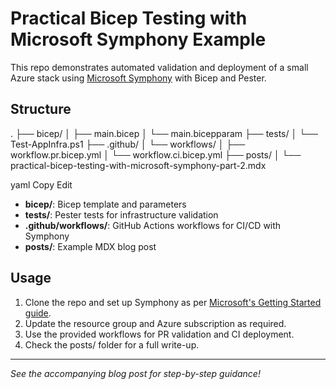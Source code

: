 ﻿# Practical Bicep Testing with Microsoft Symphony Example

This repo demonstrates automated validation and deployment of a small Azure stack using [Microsoft Symphony](https://github.com/microsoft/symphony) with Bicep and Pester.

## Structure

.
├── bicep/
│ ├── main.bicep
│ └── main.bicepparam
├── tests/
│ └── Test-AppInfra.ps1
├── .github/
│ └── workflows/
│ ├── workflow.pr.bicep.yml
│ └── workflow.ci.bicep.yml
├── posts/
│ └── practical-bicep-testing-with-microsoft-symphony-part-2.mdx

yaml
Copy
Edit

- **bicep/**: Bicep template and parameters
- **tests/**: Pester tests for infrastructure validation
- **.github/workflows/**: GitHub Actions workflows for CI/CD with Symphony
- **posts/**: Example MDX blog post

## Usage

1. Clone the repo and set up Symphony as per [Microsoft's Getting Started guide](https://github.com/microsoft/symphony/blob/main/docs/GETTING_STARTED.md).
2. Update the resource group and Azure subscription as required.
3. Use the provided workflows for PR validation and CI deployment.
4. Check the posts/ folder for a full write-up.

---

*See the accompanying blog post for step-by-step guidance!*
